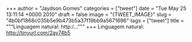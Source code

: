 
+++
author = "Jaydson Gomes"
categories = ["tweet"]
date = "Tue May 25 13:11:14 +0000 2010"
draft = false
image = "{TWEET_IMAGE}"
slug = "4b0bf1868c035b5e9b473b5a37f19bb9a5671696"
tags = ["tweet"]
title = """Linguagem natural: http:/..."""
+++
Linguagem natural: http://tinyurl.com/2ay74b5
